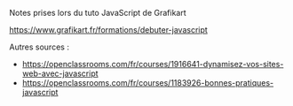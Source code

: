 Notes prises lors du tuto JavaScript de Grafikart

https://www.grafikart.fr/formations/debuter-javascript

Autres sources :
- https://openclassrooms.com/fr/courses/1916641-dynamisez-vos-sites-web-avec-javascript
- https://openclassrooms.com/fr/courses/1183926-bonnes-pratiques-javascript